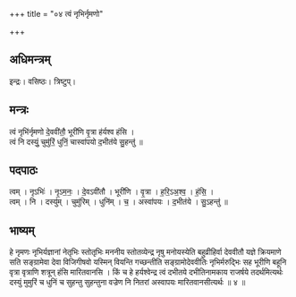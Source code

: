 +++
title = "०४ त्वं नृभिर्नृमणो"

+++
## अधिमन्त्रम्
इन्द्रः। वसिष्ठः। त्रिष्टुप्।

## मन्त्रः
त्वं नृभि॑र्नृमणो दे॒ववी॑तौ॒ भूरी॑णि वृ॒त्रा ह॑र्यश्व हंसि ।  
त्वं नि दस्युं॒ चुमु॑रिं॒ धुनिं॒ चास्वा॑पयो द॒भीत॑ये सु॒हन्तु॑ ॥

## पदपाठः
त्वम् । नृऽभिः॑ । नृ॒ऽम॒नः॒ । दे॒वऽवी॑तौ । भूरी॑णि । वृ॒त्रा । ह॒रि॒ऽअ॒श्व॒ । हं॒सि॒ ।  
त्वम् । नि । दस्यु॑म् । चुमु॑रिम् । धुनि॑म् । च॒ । अस्वा॑पयः । द॒भीत॑ये । सु॒ऽहन्तु॑ ॥

## भाष्यम्
हे नृमणः नृभिर्यज्ञानां नेतृभिः स्तोतृभिः मननीय स्तोतव्येन्द्र नृषु मनोयस्येति बहुव्रीहिर्वा देववीतौ यज्ञे क्रियमाणे सति सङ्ग्रामेवा देवा विजिगीषवो यस्मिन् वियन्ति गच्छन्तीति सङ्ग्रामोदेववीतिः नृभिर्मरुद्भिः सह भूरीणि बहूनि वृत्रा वृत्राणि शत्रून् हंसि मारितवानसि । किं च हे हर्यश्वेन्द्र त्वं दभीतये दभीतिनामकाय राजर्षये तदर्थमित्यर्थः दस्युं मुमुरिं च धुनिं च सुहन्तु सुहन्तुना वज्रेण नि नितरां अस्वापयः मारितवानसीत्यर्थः ॥ ४ ॥